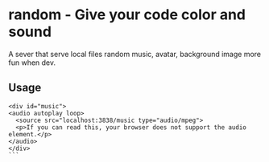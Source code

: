 # random - Give your code color and sound

A sever that serve local files
random music, avatar, background image
more fun when dev.

## Usage
````
<div id="music">
<audio autoplay loop>
  <source src="localhost:3838/music type="audio/mpeg">
  <p>If you can read this, your browser does not support the audio element.</p>
</audio>
</div>
```
